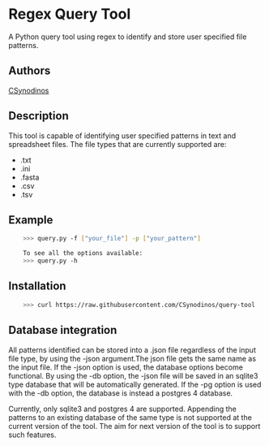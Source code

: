 # Regex Query Tool
A Python query tool using regex to identify and store user specified file patterns.

## Authors
[CSynodinos](https://github.com/CSynodinos)

## Description
This tool is capable of identifying user specified patterns in text and spreadsheet files. The file types that are currently supported are: 
* .txt
* .ini
* .fasta
* .csv
* .tsv

## Example
```bash
    >>> query.py -f ["your_file"] -p ["your_pattern"]

    To see all the options available:
    >>> query.py -h
```

## Installation
```bash
    >>> curl https://raw.githubusercontent.com/CSynodinos/query-tool
```

## Database integration

All patterns identified can be stored into a .json file regardless of the input file type, by using the -json argument.The json file gets the same name as the input file. If the -json option is used, the database options become functional. By using the -db option, the -json file will be saved in an sqlite3 type database that will be automatically generated. If the -pg option is used with the -db option, the database is instead a postgres 4 database.

Currently, only sqlite3 and postgres 4 are supported. Appending the patterns to an existing database of the same type is not supported at the current version of the tool. The aim for next version of the tool is to support such features.

